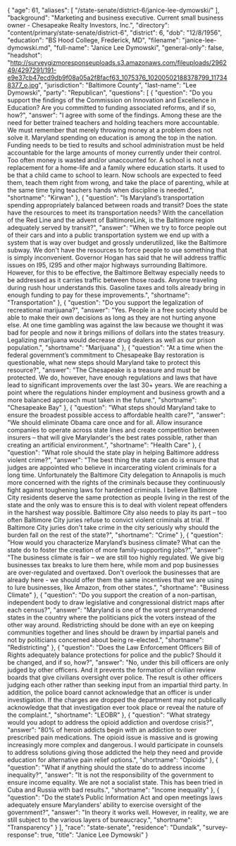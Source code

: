 {
  "age": 61,
  "aliases": [
    "/state-senate/district-6/janice-lee-dymowski/"
  ],
  "background": "Marketing and business executive.  Current small business owner - Chesapeake Realty Investors, Inc.",
  "directory": "content/primary/state-senate/district-6",
  "district": 6,
  "dob": "12/8/1956",
  "education": "BS Hood College, Frederick, MD",
  "filename": "janice-lee-dymowski.md",
  "full-name": "Janice Lee Dymowski",
  "general-only": false,
  "headshot": "http://surveygizmoresponseuploads.s3.amazonaws.com/fileuploads/296249/4297291/191-e9e37cb47ecd9db9f08a05a2f8facf63_1075376_10200502188378799_117348377_o.jpg",
  "jurisdiction": "Baltimore County",
  "last-name": "Lee Dymowski",
  "party": "Republican",
  "questions": [
    {
      "question": "Do you support the findings of the Commission on Innovation and Excellence in Education? Are you committed to funding associated reforms, and if so, how?",
      "answer": "I agree with some of the findings.  Among these are the need for better trained teachers and holding teachers more accountable.  We must remember that merely throwing money at a problem does not solve it.  Maryland spending on education is among the top in the nation.  Funding needs to be tied to results and school administration must be held accountable for the large amounts of money currently under their control.  Too often money is wasted and/or unaccounted for. A school is not a replacement for a home-life and a family where education starts. It used to be that a child came to school to learn. Now schools are expected to feed them, teach them right from wrong, and take the place of parenting, while at the same time tying teachers hands when discipline is needed.",
      "shortname": "Kirwan"
    },
    {
      "question": "Is Maryland’s transportation spending appropriately balanced between roads and transit? Does the state have the resources to meet its transportation needs? With the cancellation of the Red Line and the advent of BaltimoreLink, is the Baltimore region adequately served by transit?",
      "answer": "When we try to force people out of their cars and into a public transportation system we end up with a system that is way over budget and grossly underutilized, like the Baltimore subway.  We don't have the resources to force people to use something that is simply inconvenient. Governor Hogan has said that he will address traffic issues on I95, I295 and other major highways surrounding Baltimore.  However, for this to be effective, the Baltimore Beltway especially needs to be addressed as it carries traffic between those roads.  Anyone traveling during rush hour understands this. Gasoline taxes and tolls already bring in enough funding to pay for these improvements.",
      "shortname": "Transportation"
    },
    {
      "question": "Do you support the legalization of recreational marijuana?",
      "answer": "Yes.  People in a free society should be able to make their own decisions as long as they are not hurting anyone else.  At one time gambling was against the law because we thought it was bad for people and now it brings millions of dollars into the states treasury.  Legalizing marijuana would decrease drug dealers as well as our prison population.",
      "shortname": "Marijuana"
    },
    {
      "question": "At a time when the federal government’s commitment to Chesapeake Bay restoration is questionable, what new steps should Maryland take to protect this resource?",
      "answer": "The Chesapeake is a treasure and must be protected.  We do, however, have enough regulations and laws that have lead to significant improvements over the last 30+ years.  We are reaching a point where the regulations hinder employment and business growth and a more balanced approach must taken in the future.",
      "shortname": "Chesapeake Bay"
    },
    {
      "question": "What steps should Maryland take to ensure the broadest possible access to affordable health care?",
      "answer": "We should eliminate Obama care once and for all.  Allow insurance companies to operate across state lines and create competition between insurers – that will give Marylander's the best rates possible, rather than creating an artificial environment.",
      "shortname": "Health Care"
    },
    {
      "question": "What role should the state play in helping Baltimore address violent crime?",
      "answer": "The best thing the state can do is ensure that judges are appointed who believe in incarcerating violent criminals for a long time.  Unfortunately the Baltimore City delegation to Annapolis is much more concerned with the rights of the criminals because they continuously fight against toughening laws for hardened criminals. I believe Baltimore City residents deserve the same protection as people living in the rest of the state and the only was to ensure this is to deal with violent repeat offenders in the harshest way possible.  Baltimore City also needs to play its part – too often Baltimore City juries refuse to convict violent criminals at trial.  If Baltimore City juries don't take crime in the city seriously why should the burden fall on the rest of the state?",
      "shortname": "Crime"
    },
    {
      "question": "How would you characterize Maryland’s business climate? What can the state do to foster the creation of more family-supporting jobs?",
      "answer": "The business climate is fair – we are still too highly regulated.  We give big businesses tax breaks to lure them here, while mom and pop businesses are over-regulated and overtaxed.  Don't overlook the businesses that are already here - we should offer them the same incentives that we are using to lure businesses, like Amazon,  from other states.",
      "shortname": "Business Climate"
    },
    {
      "question": "Do you support the creation of a non-partisan, independent body to draw legislative and congressional district maps after each census?",
      "answer": "Maryland is one of the worst gerrymandered states in the country where the politicians pick the voters instead of the other way around.  Redistricting should be done with an eye on keeping communities together and lines should be drawn by impartial panels and not by politicians concerned about being re-elected.",
      "shortname": "Redistricting"
    },
    {
      "question": "Does the Law Enforcement Officers Bill of Rights adequately balance protections for police and the public? Should it be changed, and if so, how?",
      "answer": "No, under this bill officers are only judged by other officers.  And it prevents the formation of civilian review boards that give civilians oversight over police.  The result is other officers judging each other rather than seeking input from an impartial third party.  In addition, the police board cannot acknowledge that an officer is under investigation.  If the charges are dropped the department may not publically acknowledge that that investigation ever took place or reveal the nature of the complaint.",
      "shortname": "LEOBR"
    },
    {
      "question": "What strategy would you adopt to address the opioid addiction and overdose crisis?",
      "answer": "80% of heroin addicts begin with an addiction to over prescribed pain medications.  The opioid issue is massive and is growing increasingly more complex and dangerous.  I would participate in counsels to address solutions giving those addicted the help they need and provide education for alternative pain relief options.",
      "shortname": "Opioids"
    },
    {
      "question": "What if anything should the state do to address income inequality?",
      "answer": "It is not the responsibility of the government to ensure income equality.  We are not a socialist state.  This has been tried in Cuba and Russia with bad results.",
      "shortname": "Income inequality"
    },
    {
      "question": "Do the state’s Public Information Act and open meetings laws adequately ensure Marylanders’ ability to exercise oversight of the government?",
      "answer": "In theory it works well.  However, in reality, we are still subject to the various layers of bureaucracy.",
      "shortname": "Transparency"
    }
  ],
  "race": "state-senate",
  "residence": "Dundalk",
  "survey-response": true,
  "title": "Janice Lee Dymowski"
}
